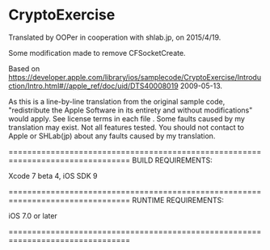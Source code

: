 # CryptoExercise

Translated by OOPer in cooperation with shlab.jp, on 2015/4/19.

Some modification made to remove CFSocketCreate.

Based on
<https://developer.apple.com/library/ios/samplecode/CryptoExercise/Introduction/Intro.html#//apple_ref/doc/uid/DTS40008019>
2009-05-13.

As this is a line-by-line translation from the original sample code, "redistribute the Apple Software in its entirety and without modifications" would apply. See license terms in each file .
Some faults caused by my translation may exist. Not all features tested.
You should not contact to Apple or SHLab(jp) about any faults caused by my translation.

================================================================================
BUILD REQUIREMENTS:

Xcode 7 beta 4, iOS SDK 9

================================================================================
RUNTIME REQUIREMENTS:

iOS 7.0 or later

================================================================================
